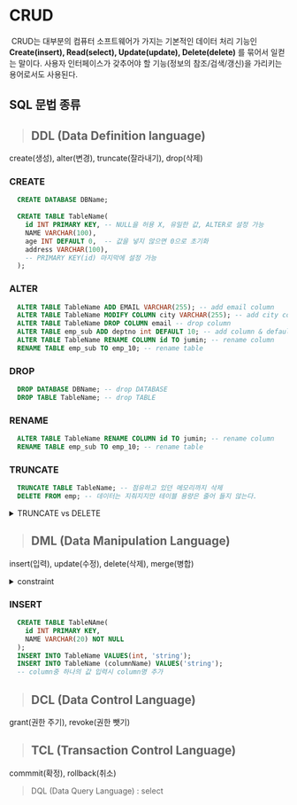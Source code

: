 # CRUD
&nbsp;CRUD는 대부분의 컴퓨터 소프트웨어가 가지는 기본적인 데이터 처리 기능인 **Create(insert), Read(select), Update(update), Delete(delete)** 를 묶어서 일컫는 말이다. 사용자 인터페이스가 갖추어야 할 기능(정보의 참조/검색/갱신)을 가리키는 용어로서도 사용된다.

## SQL 문법 종류
> ## DDL (Data Definition language)  
 create(생성), alter(변경), truncate(잘라내기), drop(삭제)
### CREATE
```sql
  CREATE DATABASE DBName;
  
  CREATE TABLE TableName(
    id INT PRIMARY KEY, -- NULL을 허용 X, 유일한 값, ALTER로 설정 가능
    NAME VARCHAR(100),
    age INT DEFAULT 0,  -- 값을 넣지 않으면 0으로 초기화
    address VARCHAR(100),
    -- PRIMARY KEY(id) 마지막에 설정 가능
  );
```
### ALTER
```sql
  ALTER TABLE TableName ADD EMAIL VARCHAR(255); -- add email column
  ALTER TABLE TableName MODIFY COLUMN city VARCHAR(255); -- add city column
  ALTER TABLE TableName DROP COLUMN email -- drop column
  ALTER TABLE emp_sub ADD deptno int DEFAULT 10; -- add column & default
  ALTER TABLE TableName RENAME COLUMN id TO jumin; -- rename column
  RENAME TABLE emp_sub TO emp_10; -- rename table
```
### DROP
```sql
  DROP DATABASE DBName; -- drop DATABASE
  DROP TABLE TableName; -- drop TABLE
```
### RENAME
```sql
  ALTER TABLE TableName RENAME COLUMN id TO jumin; -- rename column
  RENAME TABLE emp_sub TO emp_10; -- rename table
```
### TRUNCATE
```sql
  TRUNCATE TABLE TableName; -- 점유하고 있던 메모리까지 삭제
  DELETE FROM emp; -- 데이터는 지줘지지만 테이블 용량은 줄어 들지 않는다.
```
<details>
<summary>TRUNCATE vs DELETE</summary>

<!-- 작성 -->
**TRUNCATE** 은 데이터 메모리까지 삭제해 시스템 부하가 적지만 데이터를 모두 삭제해 복구 불가능하다.  
**DELETE** 은 데이터를 삭제하지만 메모리까지 삭제하지 않아 시스템 부하가 크지만 복구가 가능하다.
</details>

> ## DML (Data Manipulation Language)  
 insert(입력), update(수정), delete(삭제), merge(병합)  
<details>
<summary>constraint</summary>

### UNIQUE
```sql
CREATE TABLE tname(
	email VARCHAR(50) UNIQUE
);

INSERT INTO tname VALUES(NULL); -- primary key와 unique 차이점 null은 허용
INSERT INTO tname VALUES(NULL); -- 같은 값 중복 허용
INSERT INTO tname VALUES('test'); -- 새로운 값 추가 허용
INSERT INTO tname VALUES('test'); -- null이 아닌 중복값은 허용하지 않는다.
```
### PRIMARY KEY &  NOT NULL
```sql
CREATE TABLE tname(
	id INT PRIMARY KEY, -- 동일한 데이터 허용하지 않고, null값도 허용하지 않는다. (unique & not null)
	NAME VARCHAR(20) NOT NULL -- null값 허용하지 않는다.
);
INSERT INTO tname VALUES(null, 'jang'); -- error
INSERT INTO tname VALUES(1, 'jang');
INSERT INTO tname VALUES(1, 'gang'); -- primary key error
INSERT INTO tname VALUES(2, NULL); -- name null error
```
### FOREIGN KEY
### CHECK
```sql
CREATE TABLE tname(
	NAME VARCHAR(20) NOT NULL,
	age INT DEFAULT 1 CHECK(age > 0) -- value의 범위 제한
);

INSERT INTO temp3 VALUES('kang', -1); -- age 범위 오류
```
</details>

### INSERT
```sql
  CREATE TABLE TableNAme(
    id INT PRIMARY KEY,
    NAME VARCHAR(20) NOT NULL
  );
  INSERT INTO TableName VALUES(int, 'string'); 
  INSERT INTO TableName (columnName) VALUES('string'); 
  -- column중 하나의 값 입력시 column명 추가
```
> ## DCL (Data Control Language)  
 grant(권한 주기), revoke(권한 뺏기)

> ## TCL (Transaction Control Language)  
 commmit(확정), rollback(취소)

> DQL (Data Query Language) : select


